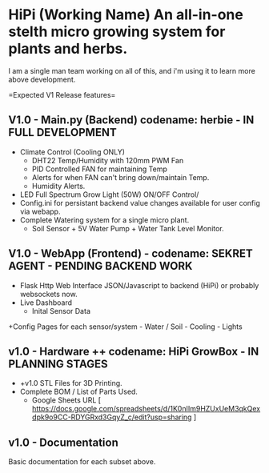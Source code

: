 <h1>HiPi (Working Name) An all-in-one stelth micro growing system for plants and herbs.</h1>

I am a single man team working on all of this, and i'm using it to learn more above development. 

=Expected V1 Release features=

V1.0 - Main.py (Backend) codename: herbie - IN FULL DEVELOPMENT
-------------------------
+ Climate Control (Cooling ONLY)
    - DHT22 Temp/Humidity with 120mm PWM Fan
    - PID Controlled FAN for maintaining Temp
    - Alerts for when FAN can't bring down/maintain Temp.
    - Humidity Alerts.
+ LED Full Spectrum Grow Light (50W) ON/OFF Control/
+ Config.ini for persistant backend value changes available for user config via webapp.
+ Complete Watering system for a single micro plant.
    - Soil Sensor + 5V Water Pump + Water Tank Level Monitor.

V1.0 - WebApp (Frontend) - codename: SEKRET AGENT - PENDING BACKEND WORK
---------------------------
  + Flask Http Web Interface JSON/Javascript to backend (HiPi) or probably websockets now.
  + Live Dashboard  
     - Inital Sensor Data
 
  +Config Pages for each sensor/system
      - Water / Soil
      - Cooling
      - Lights
        
v1.0 - Hardware ++ codename: HiPi GrowBox - IN PLANNING STAGES
----------------------------
+ +v1.0 STL Files for 3D Printing.
+ Complete BOM / List of Parts Used. 
    - Google Sheets URL [ https://docs.google.com/spreadsheets/d/1K0nIIm9HZUxUeM3qkQexdpk9o9CC-RDYGRxd3GqyZ_c/edit?usp=sharing ]

v1.0 - Documentation
----------------------------
Basic documentation for each subset above. 
